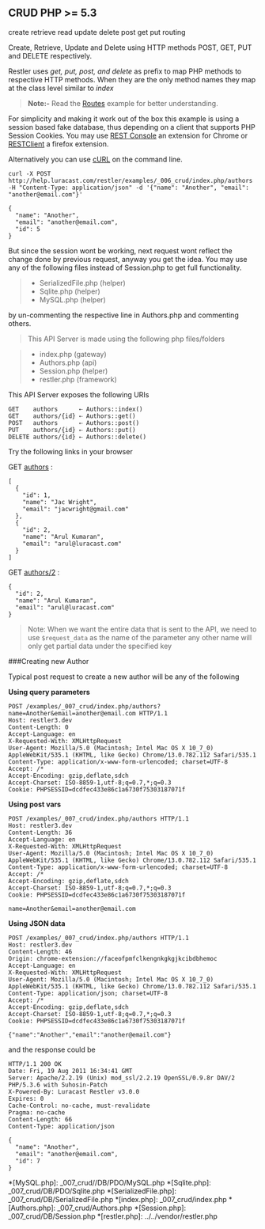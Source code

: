CRUD <requires>PHP >= 5.3</requires>
----

<tag>create</tag>
<tag>retrieve</tag>
<tag>read</tag>
<tag>update</tag>
<tag>delete</tag>
<tag>post</tag>
<tag>get</tag>
<tag>put</tag>
<tag>routing</tag>

Create, Retrieve, Update and Delete using
 HTTP methods POST, GET, PUT and DELETE respectively.


Restler uses *get, put, post, and delete* as prefix to map PHP methods to
respective HTTP methods. When they are the only method names they map at
the class level similar to *index*

> **Note:-** Read the [Routes](../_006_routing/readme.html) example for better understanding.

For simplicity and making it work out of the box this example is using
 a session based fake database, thus depending on a client that
 supports PHP Session Cookies. You may use
 [REST Console](https://chrome.google.com/webstore/detail/faceofpmfclkengnkgkgjkcibdbhemoc#)
 an extension for Chrome or
 [RESTClient](https://addons.mozilla.org/en-US/firefox/addon/restclient/)
 a firefox extension.

 Alternatively you can use [cURL](http://en.wikipedia.org/wiki/CURL) on the command line.

    curl -X POST http://help.luracast.com/restler/examples/_006_crud/index.php/authors -H "Content-Type: application/json" -d '{"name": "Another", "email": "another@email.com"}'

    {
      "name": "Another",
      "email": "another@email.com",
      "id": 5
    }

But since the session wont be working, next request wont reflect the
change done by previous request, anyway you get the idea. You may use any of the following files
instead of Session.php to get full functionality.

> * SerializedFile.php (helper)
> * Sqlite.php (helper)
> * MySQL.php (helper)

by un-commenting the respective line in Authors.php and commenting others.
> This API Server is made using the following php files/folders

> * index.php      (gateway)
> * Authors.php      (api)
> * Session.php      (helper)
> * restler.php      (framework)

This API Server exposes the following URIs

    GET    authors      ⇠ Authors::index()
    GET    authors/{id} ⇠ Authors::get()
    POST   authors      ⇠ Authors::post()
    PUT    authors/{id} ⇠ Authors::put()
    DELETE authors/{id} ⇠ Authors::delete()


Try the following links in your browser

GET [authors](index.php/authors)
:    
~~~~~~~~~~~~~~~~~~~~~~~~~~~~~~~~
[
  {
    "id": 1,
    "name": "Jac Wright",
    "email": "jacwright@gmail.com"
  },
  {
    "id": 2,
    "name": "Arul Kumaran",
    "email": "arul@luracast.com"
  }
]
~~~~~~~~~~~~~~~~~~~~~~~~~~~~~~~~

GET [authors/2](index.php/authors/2)
:    
~~~~~~~~~~~~~~~~~~~~~~~~~~~~~~~~
{
  "id": 2,
  "name": "Arul Kumaran",
  "email": "arul@luracast.com"
}
~~~~~~~~~~~~~~~~~~~~~~~~~~~~~~~~


> Note: When we want the entire data that is sent to the API,
 > we need to use `$request_data` as the name of the parameter any other name
 > will only get partial data under the specified key

###Creating new Author

 Typical post request to create a new author will be any of the following

**Using query parameters**

    POST /examples/_007_crud/index.php/authors?name=Another&email=another@email.com HTTP/1.1
    Host: restler3.dev
    Content-Length: 0
    Accept-Language: en
    X-Requested-With: XMLHttpRequest
    User-Agent: Mozilla/5.0 (Macintosh; Intel Mac OS X 10_7_0) AppleWebKit/535.1 (KHTML, like Gecko) Chrome/13.0.782.112 Safari/535.1
    Content-Type: application/x-www-form-urlencoded; charset=UTF-8
    Accept: /*
    Accept-Encoding: gzip,deflate,sdch
    Accept-Charset: ISO-8859-1,utf-8;q=0.7,*;q=0.3
    Cookie: PHPSESSID=dcdfec433e86c1a6730f75303187071f

**Using post vars**

    POST /examples/_007_crud/index.php/authors HTTP/1.1
    Host: restler3.dev
    Content-Length: 36
    Accept-Language: en
    X-Requested-With: XMLHttpRequest
    User-Agent: Mozilla/5.0 (Macintosh; Intel Mac OS X 10_7_0) AppleWebKit/535.1 (KHTML, like Gecko) Chrome/13.0.782.112 Safari/535.1
    Content-Type: application/x-www-form-urlencoded; charset=UTF-8
    Accept: /*
    Accept-Encoding: gzip,deflate,sdch
    Accept-Charset: ISO-8859-1,utf-8;q=0.7,*;q=0.3
    Cookie: PHPSESSID=dcdfec433e86c1a6730f75303187071f

    name=Another&email=another@email.com

**Using JSON data**

    POST /examples/_007_crud/index.php/authors HTTP/1.1
    Host: restler3.dev
    Content-Length: 46
    Origin: chrome-extension://faceofpmfclkengnkgkgjkcibdbhemoc
    Accept-Language: en
    X-Requested-With: XMLHttpRequest
    User-Agent: Mozilla/5.0 (Macintosh; Intel Mac OS X 10_7_0) AppleWebKit/535.1 (KHTML, like Gecko) Chrome/13.0.782.112 Safari/535.1
    Content-Type: application/json; charset=UTF-8
    Accept: /*
    Accept-Encoding: gzip,deflate,sdch
    Accept-Charset: ISO-8859-1,utf-8;q=0.7,*;q=0.3
    Cookie: PHPSESSID=dcdfec433e86c1a6730f75303187071f

    {"name":"Another","email":"another@email.com"}

and the response could be

    HTTP/1.1 200 OK
    Date: Fri, 19 Aug 2011 16:34:41 GMT
    Server: Apache/2.2.19 (Unix) mod_ssl/2.2.19 OpenSSL/0.9.8r DAV/2 PHP/5.3.6 with Suhosin-Patch
    X-Powered-By: Luracast Restler v3.0.0
    Expires: 0
    Cache-Control: no-cache, must-revalidate
    Pragma: no-cache
    Content-Length: 66
    Content-Type: application/json

    {
      "name": "Another",
      "email": "another@email.com",
      "id": 7
    }

*[MySQL.php]: _007_crud//DB/PDO/MySQL.php
*[Sqlite.php]: _007_crud/DB/PDO/Sqlite.php
*[SerializedFile.php]: _007_crud/DB/SerializedFile.php
*[index.php]: _007_crud/index.php
*[Authors.php]: _007_crud/Authors.php
*[Session.php]: _007_crud/DB/Session.php
*[restler.php]: ../../vendor/restler.php

